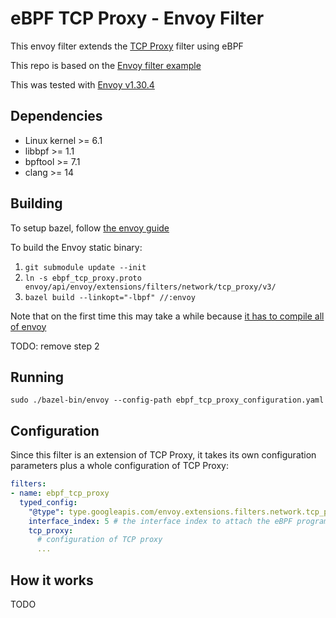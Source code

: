 # eBPF TCP Proxy - Envoy Filter

This envoy filter extends the [TCP Proxy](https://www.envoyproxy.io/docs/envoy/latest/configuration/listeners/network_filters/tcp_proxy_filter.html#tcp-proxy) filter using eBPF

This repo is based on the [Envoy filter example](https://github.com/envoyproxy/envoy-filter-example)

This was tested with [Envoy v1.30.4](https://github.com/envoyproxy/envoy/releases/tag/v1.30.4)

## Dependencies

+ Linux kernel >= 6.1
+ libbpf >= 1.1
+ bpftool >= 7.1
+ clang >= 14

## Building

To setup bazel, follow [the envoy guide](https://github.com/envoyproxy/envoy/tree/main/bazel/README.md)

To build the Envoy static binary:

1. `git submodule update --init`
2. `ln -s ebpf_tcp_proxy.proto envoy/api/envoy/extensions/filters/network/tcp_proxy/v3/`
3. `bazel build --linkopt="-lbpf" //:envoy`

Note that on the first time this may take a while because [it has to compile all of envoy](https://www.envoyproxy.io/docs/envoy/latest/faq/build/speed)

TODO: remove step 2

## Running

`sudo ./bazel-bin/envoy --config-path ebpf_tcp_proxy_configuration.yaml`

## Configuration

Since this filter is an extension of TCP Proxy, it takes its own configuration parameters plus a whole configuration of TCP Proxy:

```yaml
filters:
- name: ebpf_tcp_proxy
  typed_config:
    "@type": type.googleapis.com/envoy.extensions.filters.network.tcp_proxy.v3.EbpfTcpProxy
    interface_index: 5 # the interface index to attach the eBPF programs to
    tcp_proxy:
      # configuration of TCP proxy
      ...
```

## How it works

TODO
